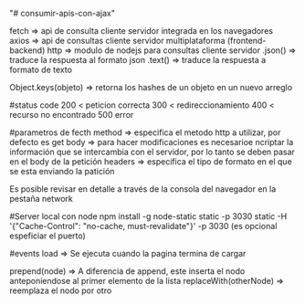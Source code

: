 "# consumir-apis-con-ajax" 

fetch => api de consulta cliente servidor integrada en los navegadores  
axios => api de consultas cliente servidor multiplataforma (frontend-backend)
http => modulo de nodejs para consultas cliente servidor
.json() => traduce la respuesta al formato json
.text() => traduce la respuesta a formato de texto

Object.keys(objeto) => retorna los hashes de un objeto en un nuevo arreglo

#status code 
200 < peticion correcta 
300 < redireccionamiento
400 < recurso no encontrado
500 error

#parametros de fecth
method => especifica el metodo http a utilizar, por defecto es get
body => para hacer modificaciones es necesarioe ncriptar la información que se intercambia con el servidor, por lo tanto se deben pasar en el body de la petición
headers => especifica el tipo de formato en el que se esta enviando la patición

Es posible revisar en detalle a través de la consola del navegador en la pestaña network

#Server local con node
npm install -g node-static
static -p 3030
static -H '{"Cache-Control": "no-cache, must-revalidate"}' -p 3030  (es opcional espeficiar el puerto)

#events
load => Se ejecuta cuando la pagina termina de cargar

prepend(node) => A diferencia de append, este inserta el nodo anteponiendose al primer elemento de la lista
replaceWith(otherNode) => reemplaza el nodo por otro